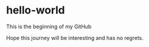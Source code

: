 # hello-world
This is the beginning of my GitHub

Hope this journey will be interesting and has no regrets.
